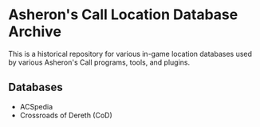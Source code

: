 # Asheron's Call Location Database Archive

This is a historical repository for various in-game location databases used by various Asheron's Call programs, tools, and plugins.

## Databases

- ACSpedia
- Crossroads of Dereth (CoD)